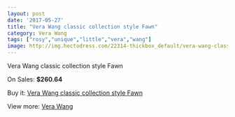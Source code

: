 ```yaml
---
layout: post
date: '2017-05-27'
title: "Vera Wang classic collection style Fawn"
category: Vera Wang
tags: ["rosy","unique","little","vera","wang"]
image: http://img.hectodress.com/22314-thickbox_default/vera-wang-classic-collection-style-fawn.jpg
---
```

Vera Wang classic collection style Fawn

On Sales: **$260.64**
<a href="https://www.hectodress.com/vera-wang/10368-vera-wang-classic-collection-style-fawn.html"><amp-img layout="responsive" width="600" height="600" src="//img.hectodress.com/22314-thickbox_default/vera-wang-classic-collection-style-fawn.jpg" alt="Vera Wang classic collection style Fawn 0" /></a>
<a href="https://www.hectodress.com/vera-wang/10368-vera-wang-classic-collection-style-fawn.html"><amp-img layout="responsive" width="600" height="600" src="//img.hectodress.com/22315-thickbox_default/vera-wang-classic-collection-style-fawn.jpg" alt="Vera Wang classic collection style Fawn 1" /></a>

Buy it: [Vera Wang classic collection style Fawn](https://www.hectodress.com/vera-wang/10368-vera-wang-classic-collection-style-fawn.html "Vera Wang classic collection style Fawn")

View more: [Vera Wang](https://www.hectodress.com/169-vera-wang "Vera Wang")